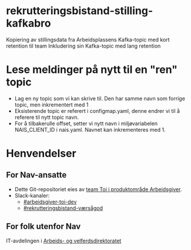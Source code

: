 # rekrutteringsbistand-stilling-kafkabro
Kopiering av stillingsdata fra Arbeidsplassens Kafka-topic med kort retention til team Inkludering sin Kafka-topic med lang retention

# Lese meldinger på nytt til en "ren" topic
* Lag en ny topic som vi kan skrive til. Den har samme navn som forrige topic, men inkrementert med 1
* Eksisterende topic er referert i configmap.yaml, denne endrer vi til å referere til nytt topic navn.
* For å tilbakerulle offset, setter vi nytt navn i miljøvariabelen NAIS_CLIENT_ID i nais.yaml. Navnet kan inkrementeres med 1.

# Henvendelser

## For Nav-ansatte

* Dette Git-repositoriet eies
  av [team Toi i produktområde Arbeidsgiver](https://teamkatalog.nav.no/team/76f378c5-eb35-42db-9f4d-0e8197be0131).
* Slack-kanaler:
    * [#arbeidsgiver-toi-dev](https://nav-it.slack.com/archives/C02HTU8DBSR)
    * [#rekrutteringsbistand-værsågod](https://nav-it.slack.com/archives/C02HWV01P54)

## For folk utenfor Nav

IT-avdelingen i [Arbeids- og velferdsdirektoratet](https://www.nav.no/no/NAV+og+samfunn/Kontakt+NAV/Relatert+informasjon/arbeids-og-velferdsdirektoratet-kontorinformasjon)
